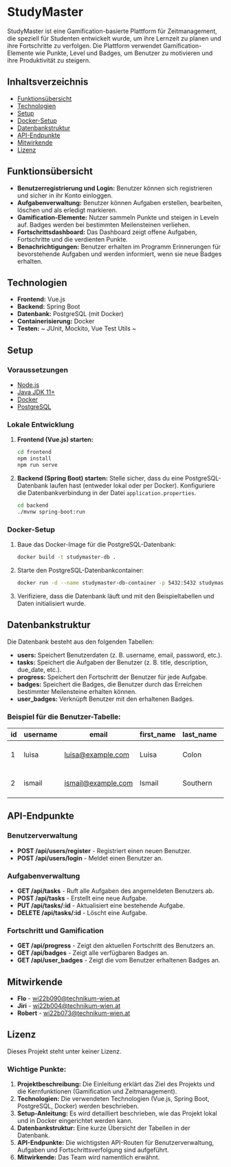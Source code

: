 # StudyMaster

StudyMaster ist eine Gamification-basierte Plattform für Zeitmanagement, die speziell für Studenten entwickelt wurde, um ihre Lernzeit zu planen und ihre Fortschritte zu verfolgen. Die Plattform verwendet Gamification-Elemente wie Punkte, Level und Badges, um Benutzer zu motivieren und ihre Produktivität zu steigern.

## Inhaltsverzeichnis

- [Funktionsübersicht](#funktionsübersicht)
- [Technologien](#technologien)
- [Setup](#setup)
- [Docker-Setup](#docker-setup)
- [Datenbankstruktur](#datenbankstruktur)
- [API-Endpunkte](#api-endpunkte)
- [Mitwirkende](#mitwirkende)
- [Lizenz](#lizenz)

## Funktionsübersicht

- **Benutzerregistrierung und Login:** Benutzer können sich registrieren und sicher in ihr Konto einloggen.
- **Aufgabenverwaltung:** Benutzer können Aufgaben erstellen, bearbeiten, löschen und als erledigt markieren.
- **Gamification-Elemente:** Nutzer sammeln Punkte und steigen in Leveln auf. Badges werden bei bestimmten Meilensteinen verliehen.
- **Fortschrittsdashboard:** Das Dashboard zeigt offene Aufgaben, Fortschritte und die verdienten Punkte.
- **Benachrichtigungen:** Benutzer erhalten im Programm Erinnerungen für bevorstehende Aufgaben und werden informiert, wenn sie neue Badges erhalten.

## Technologien

- **Frontend:** Vue.js
- **Backend:** Spring Boot
- **Datenbank:** PostgreSQL (mit Docker)
- **Containerisierung:** Docker
- **Testen:** ~ JUnit, Mockito, Vue Test Utils ~

## Setup

### Voraussetzungen

- [Node.js](https://nodejs.org/)
- [Java JDK 11+](https://www.oracle.com/java/technologies/javase-jdk11-downloads.html)
- [Docker](https://www.docker.com/get-started)
- [PostgreSQL](https://www.postgresql.org/)

### Lokale Entwicklung

1. **Frontend (Vue.js) starten:**
   ```bash
   cd frontend
   npm install
   npm run serve
   ```

2. **Backend (Spring Boot) starten:**
   Stelle sicher, dass du eine PostgreSQL-Datenbank laufen hast (entweder lokal oder per Docker). Konfiguriere die Datenbankverbindung in der Datei `application.properties`.

   ```bash
   cd backend
   ./mvnw spring-boot:run
   ```

### Docker-Setup

1. Baue das Docker-Image für die PostgreSQL-Datenbank:
   ```bash
   docker build -t studymaster-db .
   ```

2. Starte den PostgreSQL-Datenbankcontainer:
   ```bash
   docker run -d --name studymaster-db-container -p 5432:5432 studymaster-db
   ```

3. Verifiziere, dass die Datenbank läuft und mit den Beispieltabellen und Daten initialisiert wurde.

## Datenbankstruktur

Die Datenbank besteht aus den folgenden Tabellen:

- **users:** Speichert Benutzerdaten (z. B. username, email, password, etc.).
- **tasks:** Speichert die Aufgaben der Benutzer (z. B. title, description, due_date, etc.).
- **progress:** Speichert den Fortschritt der Benutzer für jede Aufgabe.
- **badges:** Speichert die Badges, die Benutzer durch das Erreichen bestimmter Meilensteine erhalten können.
- **user_badges:** Verknüpft Benutzer mit den erhaltenen Badges.

### Beispiel für die Benutzer-Tabelle:

| id  | username | email              | first_name | last_name | created_at          |
| --- | -------- | ------------------ | ---------- | --------- | ------------------- |
| 1   | luisa    | luisa@example.com   | Luisa      | Colon     | 2024-09-01 12:00:00 |
| 2   | ismail   | ismail@example.com  | Ismail     | Southern  | 2024-09-01 12:05:00 |

## API-Endpunkte

### Benutzerverwaltung

- **POST /api/users/register** - Registriert einen neuen Benutzer.
- **POST /api/users/login** - Meldet einen Benutzer an.

### Aufgabenverwaltung

- **GET /api/tasks** - Ruft alle Aufgaben des angemeldeten Benutzers ab.
- **POST /api/tasks** - Erstellt eine neue Aufgabe.
- **PUT /api/tasks/:id** - Aktualisiert eine bestehende Aufgabe.
- **DELETE /api/tasks/:id** - Löscht eine Aufgabe.

### Fortschritt und Gamification

- **GET /api/progress** - Zeigt den aktuellen Fortschritt des Benutzers an.
- **GET /api/badges** - Zeigt alle verfügbaren Badges an.
- **GET /api/user_badges** - Zeigt die vom Benutzer erhaltenen Badges an.

## Mitwirkende

- **Flo** - wi22b090@technikum-wien.at
- **Jiri** - wi22b004@technikum-wien.at
- **Robert** - wi22b073@technikum-wien.at

## Lizenz

Dieses Projekt steht unter keiner Lizenz.


### **Wichtige Punkte:**
1. **Projektbeschreibung:** Die Einleitung erklärt das Ziel des Projekts und die Kernfunktionen (Gamification und Zeitmanagement).
2. **Technologien:** Die verwendeten Technologien (Vue.js, Spring Boot, PostgreSQL, Docker) werden beschrieben.
3. **Setup-Anleitung:** Es wird detailliert beschrieben, wie das Projekt lokal und in Docker eingerichtet werden kann.
4. **Datenbankstruktur:** Eine kurze Übersicht der Tabellen in der Datenbank.
5. **API-Endpunkte:** Die wichtigsten API-Routen für Benutzerverwaltung, Aufgaben und Fortschrittsverfolgung sind aufgeführt.
6. **Mitwirkende:** Das Team wird namentlich erwähnt.

